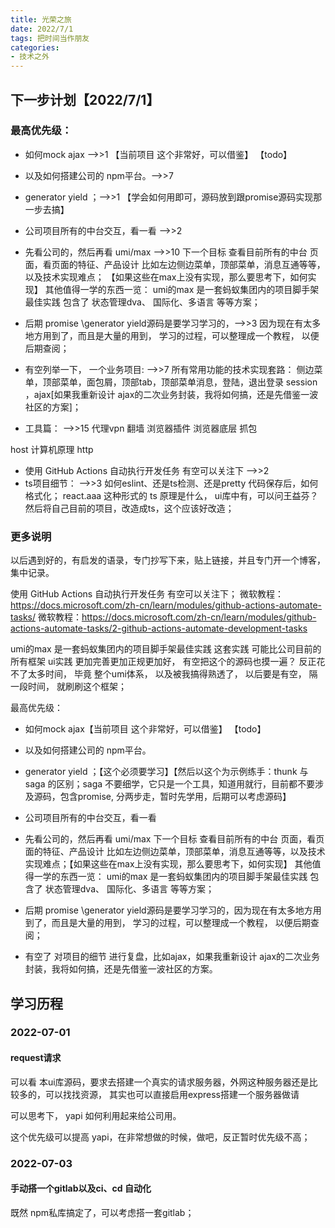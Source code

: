 ```yaml
---
title: 光荣之旅
date: 2022/7/1
tags: 把时间当作朋友
categories: 
- 技术之外
---
```



## 下一步计划【2022/7/1】

### 最高优先级：
- 如何mock ajax -->>1
  【当前项目 这个非常好，可以借鉴】 【todo】
- 以及如何搭建公司的 npm平台。-->>7
- generator yield ；-->>1
   【学会如何用即可，源码放到跟promise源码实现那一步去搞】
- 公司项目所有的中台交互，看一看  -->>2
- 先看公司的，然后再看 umi/max  -->>10
  下一个目标 查看目前所有的中台 页面，看页面的特征、产品设计 比如左边侧边菜单，顶部菜单，消息互通等等，以及技术实现难点；
  【如果这些在max上没有实现，那么要思考下，如何实现】
   其他值得一学的东西一览：
   umi的max 是一套蚂蚁集团内的项目脚手架最佳实践
   包含了 状态管理dva、 国际化、多语言 等等方案；

- 后期 promise \generator yield源码是要学习学习的，-->>3
    因为现在有太多地方用到了，而且是大量的用到，
    学习的过程，可以整理成一个教程，
    以便后期查阅；

- 有空列举一下， 一个业务项目:  -->>7
所有常用功能的技术实现套路： 侧边菜单，顶部菜单，面包屑，顶部tab，顶部菜单消息，登陆，退出登录 session ，ajax[如果我重新设计 ajax的二次业务封装，我将如何搞，还是先借鉴一波社区的方案]；


- 工具篇： -->>15
代理vpn
翻墙
浏览器插件
浏览器底层
抓包

host
计算机原理
http


- 使用 GitHub Actions 自动执行开发任务  有空可以关注下  -->>2
- ts项目细节： -->>3
如何eslint、还是ts检测、还是pretty 代码保存后，如何格式化；
react.aaa 这种形式的 ts 原理是什么， ui库中有，可以问王益芬？
然后将自己目前的项目，改造成ts，这个应该好改造；


### 更多说明

以后遇到好的，有启发的语录，专门抄写下来，贴上链接，并且专门开一个博客，
集中记录。

使用 GitHub Actions 自动执行开发任务  有空可以关注下；
微软教程：https://docs.microsoft.com/zh-cn/learn/modules/github-actions-automate-tasks/
微软教程：https://docs.microsoft.com/zh-cn/learn/modules/github-actions-automate-tasks/2-github-actions-automate-development-tasks


umi的max 是一套蚂蚁集团内的项目脚手架最佳实践 这套实践 可能比公司目前的所有框架 ui实践 更加完善更加正规更加好，
有空把这个的源码也摸一遍？
反正花不了太多时间，
毕竟 整个umi体系，
以及被我搞得熟透了，
以后要是有空，
隔一段时间，
就刷刷这个框架；



最高优先级：
- 如何mock ajax【当前项目 这个非常好，可以借鉴】 【todo】
- 以及如何搭建公司的 npm平台。
- generator yield ；【这个必须要学习】【然后以这个为示例练手：thunk 与saga 的区别；saga 不要细学，它只是一个工具，知道用就行，目前都不要涉及源码，包含promise, 分两步走，暂时先学用，后期可以考虑源码】
- 公司项目所有的中台交互，看一看
- 先看公司的，然后再看 umi/max
下一个目标 查看目前所有的中台 页面，看页面的特征、产品设计 比如左边侧边菜单，顶部菜单，消息互通等等，以及技术实现难点；【如果这些在max上没有实现，那么要思考下，如何实现】
其他值得一学的东西一览：
umi的max 是一套蚂蚁集团内的项目脚手架最佳实践
包含了 状态管理dva、 国际化、多语言 等等方案；

- 后期 promise \generator yield源码是要学习学习的，因为现在有太多地方用到了，而且是大量的用到，
学习的过程，可以整理成一个教程，
以便后期查阅；

- 有空了 对项目的细节 进行复盘，比如ajax，如果我重新设计 ajax的二次业务封装，我将如何搞，还是先借鉴一波社区的方案。


## 学习历程

### 2022-07-01
#### request请求
可以看 本ui库源码，要求去搭建一个真实的请求服务器，外网这种服务器还是比较多的，可以找找资源，
其实也可以直接启用express搭建一个服务器做请

可以思考下， yapi  如何利用起来给公司用。

这个优先级可以提高 yapi，在非常想做的时候，做吧，反正暂时优先级不高；


### 2022-07-03
#### 手动搭一个gitlab以及ci、cd 自动化
既然 npm私库搞定了，可以考虑搭一套gitlab；

